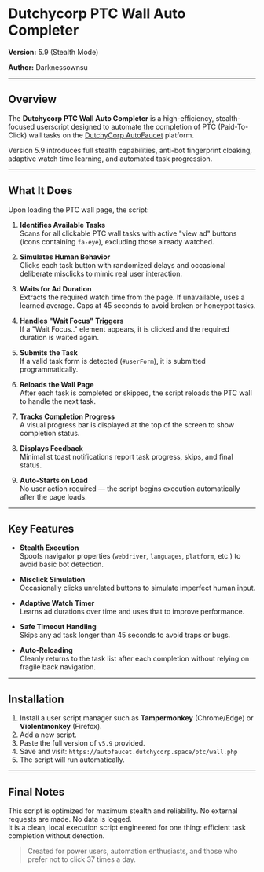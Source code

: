 # Dutchycorp PTC Wall Auto Completer  
**Version:** 5.9 (Stealth Mode)

**Author:** Darknessownsu

---

## Overview

The **Dutchycorp PTC Wall Auto Completer** is a high-efficiency, stealth-focused userscript designed to automate the completion of PTC (Paid-To-Click) wall tasks on the [DutchyCorp AutoFaucet](https://autofaucet.dutchycorp.space/ptc/wall.php) platform.

Version 5.9 introduces full stealth capabilities, anti-bot fingerprint cloaking, adaptive watch time learning, and automated task progression.

---

## What It Does

Upon loading the PTC wall page, the script:

1. **Identifies Available Tasks**  
   Scans for all clickable PTC wall tasks with active "view ad" buttons (icons containing `fa-eye`), excluding those already watched.

2. **Simulates Human Behavior**  
   Clicks each task button with randomized delays and occasional deliberate misclicks to mimic real user interaction.

3. **Waits for Ad Duration**  
   Extracts the required watch time from the page. If unavailable, uses a learned average. Caps at 45 seconds to avoid broken or honeypot tasks.

4. **Handles "Wait Focus" Triggers**  
   If a "Wait Focus.." element appears, it is clicked and the required duration is waited again.

5. **Submits the Task**  
   If a valid task form is detected (`#userForm`), it is submitted programmatically.

6. **Reloads the Wall Page**  
   After each task is completed or skipped, the script reloads the PTC wall to handle the next task.

7. **Tracks Completion Progress**  
   A visual progress bar is displayed at the top of the screen to show completion status.

8. **Displays Feedback**  
   Minimalist toast notifications report task progress, skips, and final status.

9. **Auto-Starts on Load**  
   No user action required — the script begins execution automatically after the page loads.

---

## Key Features

- **Stealth Execution**  
  Spoofs navigator properties (`webdriver`, `languages`, `platform`, etc.) to avoid basic bot detection.

- **Misclick Simulation**  
  Occasionally clicks unrelated buttons to simulate imperfect human input.

- **Adaptive Watch Timer**  
  Learns ad durations over time and uses that to improve performance.

- **Safe Timeout Handling**  
  Skips any ad task longer than 45 seconds to avoid traps or bugs.

- **Auto-Reloading**  
  Cleanly returns to the task list after each completion without relying on fragile back navigation.

---

## Installation

1. Install a user script manager such as **Tampermonkey** (Chrome/Edge) or **Violentmonkey** (Firefox).
2. Add a new script.
3. Paste the full version of `v5.9` provided.
4. Save and visit: `https://autofaucet.dutchycorp.space/ptc/wall.php`
5. The script will run automatically.

---

## Final Notes

This script is optimized for maximum stealth and reliability. No external requests are made. No data is logged.  
It is a clean, local execution script engineered for one thing: efficient task completion without detection.

> Created for power users, automation enthusiasts, and those who prefer not to click 37 times a day.